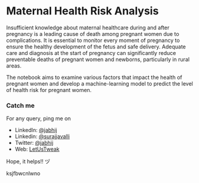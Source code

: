 # Maternal Health Risk Analysis
Insufficient knowledge about maternal healthcare during and after pregnancy is a leading cause of death among pregnant women due to complications. It is essential to monitor every moment of pregnancy to ensure the healthy development of the fetus and safe delivery. Adequate care and diagnosis at the start of pregnancy can significantly reduce preventable deaths of pregnant women and newborns, particularly in rural areas.

The notebook aims to examine various factors that impact the health of pregnant women and develop a machine-learning model to predict the level of health risk for pregnant women.

### Catch me
For any query, ping me on 
- LinkedIn: [@jabhij](https://www.linkedin.com/in/jabhij/)
- Linkedin: [@surajjavalli](https://www.linkedin.com/in/surajjavalli/)
- Twitter: [@jabhij](https://twitter.com/jabhij)
- Web: [LetUsTweak](http://letustweak.com)

Hope, it helps!! ヅ

ksjfbwcnlwno
